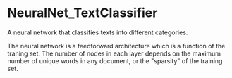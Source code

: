 # NeuralNet_TextClassifier
A neural network that classifies texts into different categories. 

The neural network is a feedforward architecture which is a function of the traning set. The number of nodes in each layer depends on the maximum number of unique words in any document, or the "sparsity" of the training set.
